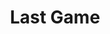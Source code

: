 --- 
title: "Last Game"
publishdate: "2019-6-24T16:48:46+02:00"
src: "https://365manga.net/manga/last-game"
image: "https://data.365manga.net/images/thumbnails/15952-last-game.jpg"
description: "He's rich, he's smart, girls gather around him all the time, and he has always gotten first place on his exams... well, until Kujou transferred in his primary school class. She was quiet, plain, and poor, yet not once has she failed at beating Yanagi, both in academics and sports! Yanagi has made it his life goal to defeat this girl Kujou, and ten years later, as they enter high…"
---